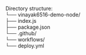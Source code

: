 Directory structure: <br>
└── vinayak6516-demo-node/ <br>
<span>    ├── index.js <br> </span>
    ├── package.json <br>
    └── .github/<br>
        └── workflows/ <br>
            └── deploy.yml
